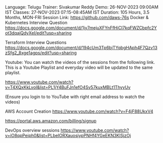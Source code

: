 Language: Telugu
Trainer: Sivakumar Reddy
Demo: 26-NOV-2023 09:00AM IST
Classes: 27-NOV-2023 07:15-08:45AM IST
Duration: 105 Hours, 3.5 Months, MON-FRI
Session Link: https://github.com/daws-76s
Docker & Kubernetes Interview Question
https://docs.google.com/document/d/1jy7mejuXFYnFfHiCI7kqFWZCbpfc2Yot3dqajQdyXeI/edit?usp=sharing

Terraform Interview Questions
https://docs.google.com/document/d/194cUm3Tp6bjTYqbgHAph4F7Qzv13zSfg2_8xge1agps/edit?usp=sharing

Youtube:
You can watch the videos of the sessions from the following link. This is a Youtube Playlist and everyday video will be updated to the same playlist.

https://www.youtube.com/watch?v=T4XQxKkLvoI&list=PL1jY4BuFJn1efO4Sv57kuxMBLt1ThyyUv

(Ensure you login to to YouTube with right email address to watch the videos)

AWS Account Creation
https://www.youtube.com/watch?v=F4jF88UkxV4

https://portal.aws.amazon.com/billing/signup

DevOps overview sessions
https://www.youtube.com/watch?v=iO8qpPeiph0&list=PLbeIORXauosjypPNHf4YGeEKN3KlSjzOj